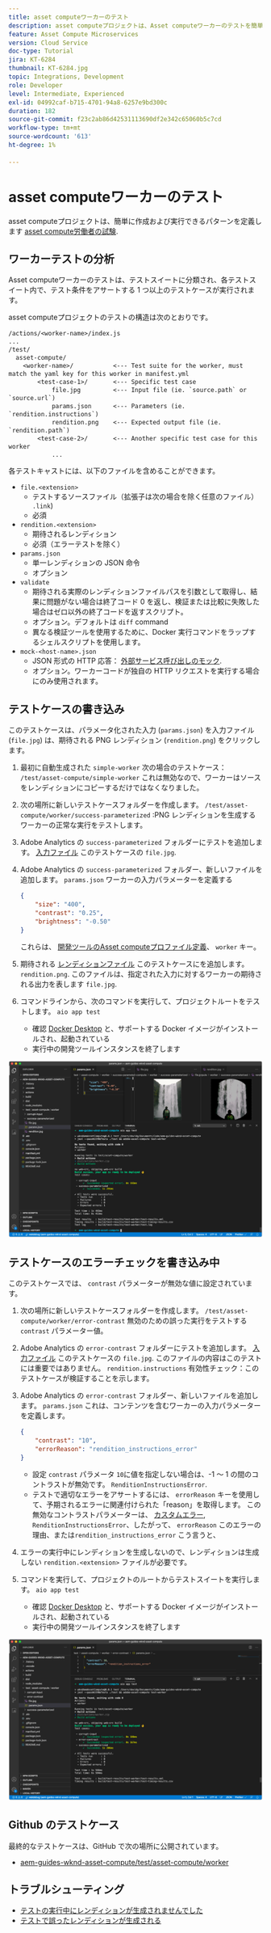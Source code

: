 ```yaml
---
title: asset computeワーカーのテスト
description: asset computeプロジェクトは、Asset computeワーカーのテストを簡単に作成して実行するためのパターンを定義します。
feature: Asset Compute Microservices
version: Cloud Service
doc-type: Tutorial
jira: KT-6284
thumbnail: KT-6284.jpg
topic: Integrations, Development
role: Developer
level: Intermediate, Experienced
exl-id: 04992caf-b715-4701-94a8-6257e9bd300c
duration: 182
source-git-commit: f23c2ab86d42531113690df2e342c65060b5c7cd
workflow-type: tm+mt
source-wordcount: '613'
ht-degree: 1%

---
```


# asset computeワーカーのテスト

asset computeプロジェクトは、簡単に作成および実行できるパターンを定義します [asset compute労働者の試験](https://experienceleague.adobe.com/docs/asset-compute/using/extend/test-custom-application.html).

## ワーカーテストの分析

Asset computeワーカーのテストは、テストスイートに分類され、各テストスイート内で、テスト条件をアサートする 1 つ以上のテストケースが実行されます。

asset computeプロジェクトのテストの構造は次のとおりです。

```
/actions/<worker-name>/index.js
...
/test/
  asset-compute/
    <worker-name>/           <--- Test suite for the worker, must match the yaml key for this worker in manifest.yml
        <test-case-1>/       <--- Specific test case 
            file.jpg         <--- Input file (ie. `source.path` or `source.url`)
            params.json      <--- Parameters (ie. `rendition.instructions`)
            rendition.png    <--- Expected output file (ie. `rendition.path`)
        <test-case-2>/       <--- Another specific test case for this worker
            ...
```

各テストキャストには、以下のファイルを含めることができます。

+ `file.<extension>`
   + テストするソースファイル（拡張子は次の場合を除く任意のファイル） `.link`)
   + 必須
+ `rendition.<extension>`
   + 期待されるレンディション
   + 必須（エラーテストを除く）
+ `params.json`
   + 単一レンディションの JSON 命令
   + オプション
+ `validate`
   + 期待される実際のレンディションファイルパスを引数として取得し、結果に問題がない場合は終了コード 0 を返し、検証または比較に失敗した場合はゼロ以外の終了コードを返すスクリプト。
   + オプション。デフォルトは `diff` command
   + 異なる検証ツールを使用するために、Docker 実行コマンドをラップするシェルスクリプトを使用します。
+ `mock-<host-name>.json`
   + JSON 形式の HTTP 応答： [外部サービス呼び出しのモック](https://www.mock-server.com/mock_server/creating_expectations.html).
   + オプション。ワーカーコードが独自の HTTP リクエストを実行する場合にのみ使用されます。

## テストケースの書き込み

このテストケースは、パラメータ化された入力 (`params.json`) を入力ファイル (`file.jpg`) は、期待される PNG レンディション (`rendition.png`) をクリックします。

1. 最初に自動生成された `simple-worker` 次の場合のテストケース： `/test/asset-compute/simple-worker` これは無効なので、ワーカーはソースをレンディションにコピーするだけではなくなりました。
1. 次の場所に新しいテストケースフォルダーを作成します。 `/test/asset-compute/worker/success-parameterized` :PNG レンディションを生成するワーカーの正常な実行をテストします。
1. Adobe Analytics の `success-parameterized` フォルダーにテストを追加します。 [入力ファイル](./assets/test/success-parameterized/file.jpg) このテストケースの `file.jpg`.
1. Adobe Analytics の `success-parameterized` フォルダー、新しいファイルを追加します。 `params.json` ワーカーの入力パラメーターを定義する

   ```json
   { 
       "size": "400",
       "contrast": "0.25",
       "brightness": "-0.50"
   }
   ```

   これらは、 [開発ツールのAsset computeプロファイル定義](../develop/development-tool.md)、 `worker` キー。

1. 期待される [レンディションファイル](./assets/test/success-parameterized/rendition.png) このテストケースにを追加します。 `rendition.png`. このファイルは、指定された入力に対するワーカーの期待される出力を表します `file.jpg`.
1. コマンドラインから、次のコマンドを実行して、プロジェクトルートをテストします。 `aio app test`
   + 確認 [Docker Desktop](../set-up/development-environment.md#docker) と、サポートする Docker イメージがインストールされ、起動されている
   + 実行中の開発ツールインスタンスを終了します

![テスト — 成功 ](./assets/test/success-parameterized/result.png)

## テストケースのエラーチェックを書き込み中

このテストケースでは、 `contrast` パラメーターが無効な値に設定されています。

1. 次の場所に新しいテストケースフォルダーを作成します。 `/test/asset-compute/worker/error-contrast` 無効のための誤った実行をテストする `contrast` パラメーター値。
1. Adobe Analytics の `error-contrast` フォルダーにテストを追加します。 [入力ファイル](./assets/test/error-contrast/file.jpg) このテストケースの `file.jpg`. このファイルの内容はこのテストには重要ではありません。 `rendition.instructions` 有効性チェック：このテストケースが検証することを示します。
1. Adobe Analytics の `error-contrast` フォルダー、新しいファイルを追加します。 `params.json` これは、コンテンツを含むワーカーの入力パラメーターを定義します。

   ```json
   {
       "contrast": "10",
       "errorReason": "rendition_instructions_error"
   }
   ```

   + 設定 `contrast` パラメータ `10`に値を指定しない場合は、-1 ～ 1 の間のコントラストが無効です。 `RenditionInstructionsError`.
   + テストで適切なエラーをアサートするには、 `errorReason` キーを使用して、予期されるエラーに関連付けられた「reason」を取得します。 この無効なコントラストパラメーターは、 [カスタムエラー](../develop/worker.md#errors), `RenditionInstructionsError`、したがって、 `errorReason` このエラーの理由、または`rendition_instructions_error` こう言うと、

1. エラーの実行中にレンディションを生成しないので、レンディションは生成しない `rendition.<extension>` ファイルが必要です。
1. コマンドを実行して、プロジェクトのルートからテストスイートを実行します。 `aio app test`
   + 確認 [Docker Desktop](../set-up/development-environment.md#docker) と、サポートする Docker イメージがインストールされ、起動されている
   + 実行中の開発ツールインスタンスを終了します

![テスト — エラーコントラスト](./assets/test/error-contrast/result.png)

## Github のテストケース

最終的なテストケースは、GitHub で次の場所に公開されています。

+ [aem-guides-wknd-asset-compute/test/asset-compute/worker](https://github.com/adobe/aem-guides-wknd-asset-compute/tree/master/test/asset-compute/worker)

## トラブルシューティング

+ [テストの実行中にレンディションが生成されませんでした](../troubleshooting.md#test-no-rendition-generated)
+ [テストで誤ったレンディションが生成される](../troubleshooting.md#tests-generates-incorrect-rendition)
